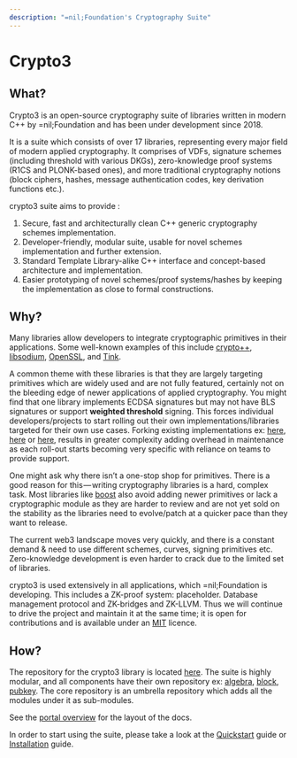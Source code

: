 ```yaml
---
description: "=nil;Foundation's Cryptography Suite"
---
```


# Crypto3

## What?

Crypto3 is an open-source cryptography suite of libraries written in modern C++ by =nil;Foundation and has been under development since 2018.

It is a suite which consists of over 17 libraries, representing every major field of modern applied cryptography. It comprises of VDFs, signature schemes (including threshold with various DKGs), zero-knowledge proof systems (R1CS and PLONK-based ones), and more traditional cryptography notions (block ciphers, hashes, message authentication codes, key derivation functions etc.).

crypto3 suite aims to provide :

1. Secure, fast and architecturally clean C++ generic cryptography schemes implementation.
2. Developer-friendly, modular suite, usable for novel schemes implementation and further extension.
3. Standard Template Library-alike C++ interface and concept-based architecture and implementation.
4. Easier prototyping of novel schemes/proof systems/hashes by keeping the implementation as close to formal constructions.

## Why?

Many libraries allow developers to integrate cryptographic primitives in their applications. Some well-known examples of this include [crypto++](https://www.cryptopp.com/), [libsodium](https://github.com/jedisct1/libsodium), [OpenSSL](https://github.com/openssl/openssl), and [Tink](https://github.com/google/tink).

A common theme with these libraries is that they are largely targeting primitives which are widely used and are not fully featured, certainly not on the bleeding edge of newer applications of applied cryptography. You might find that one library implements ECDSA signatures but may not have BLS signatures or support **weighted threshold** signing. This forces individual developers/projects to start rolling out their own implementations/libraries targeted for their own use cases. Forking existing implementations ex: [here](https://github.com/filecoin-project/bellperson), [here](https://github.com/cryptonomex/secp256k1-zkp) or [here](https://github.com/libressl-portable/openbsd), results in greater complexity adding overhead in maintenance as each roll-out starts becoming very specific with reliance on teams to provide support.

One might ask why there isn’t a one-stop shop for primitives. There is a good reason for this — writing cryptography libraries is a hard, complex task. Most libraries like [boost](https://www.boost.org/) also avoid adding newer primitives or lack a cryptographic module as they are harder to review and are not yet sold on the stability as the libraries need to evolve/patch at a quicker pace than they want to release.

The current web3 landscape moves very quickly, and there is a constant demand & need to use different schemes, curves, signing primitives etc. Zero-knowledge development is even harder to crack due to the limited set of libraries.

crypto3 is used extensively in all applications, which =nil;Foundation is developing. This includes a ZK-proof system: placeholder. Database management protocol and ZK-bridges and ZK-LLVM. Thus we will continue to drive the project and maintain it at the same time; it is open for contributions and is available under an [MIT](https://github.com/NilFoundation/crypto3/blob/master/LICENSE) licence.

## How?

The repository for the crypto3 library is located [here](https://github.com/NilFoundation/crypto3). The suite is highly modular, and all components have their own repository ex: [algebra](https://github.com/NilFoundation/crypto3-algebra/), [block](https://github.com/NilFoundation/crypto3-block), [pubkey](https://github.com/NilFoundation/crypto3-pubkey). The core repository is an umbrella repository which adds all the modules under it as sub-modules.

See the [portal overview](guides/portal-overview) for the layout of the docs.

In order to start using the suite, please take a look at the [Quickstart](guides/quickstart) guide or [Installation](guides/installation) guide.
